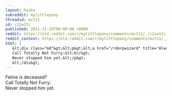 ```yaml
---
layout: haiku
subreddit: mylittlepony
threadid: mct11
id: c2zw1tc
published: 2011-11-15T00:00:00 +0000
reddit: https://old.reddit.com/r/mylittlepony/comments/mct11/_/c2zw1tc
reddit_context: https://old.reddit.com/r/mylittlepony/comments/mct11/_/c2zw1tc?context=3
html: |
   &lt;div class="md"&gt;&lt;p&gt;&lt;a href="/rderpwizard" title="Always Relevant / Another Bad Joke Most Likely / Paper Bag Princess"&gt;&lt;/a&gt; Feline is deceased?&lt;br/&gt;
   Call Totally Not Furry:&lt;br/&gt;
   Never stopped him yet.&lt;/p&gt;
   &lt;/div&gt;
---
```


[](/rderpwizard "Always Relevant / Another Bad Joke Most Likely / Paper Bag Princess") Feline is deceased?  
Call Totally Not Furry:  
Never stopped him yet.